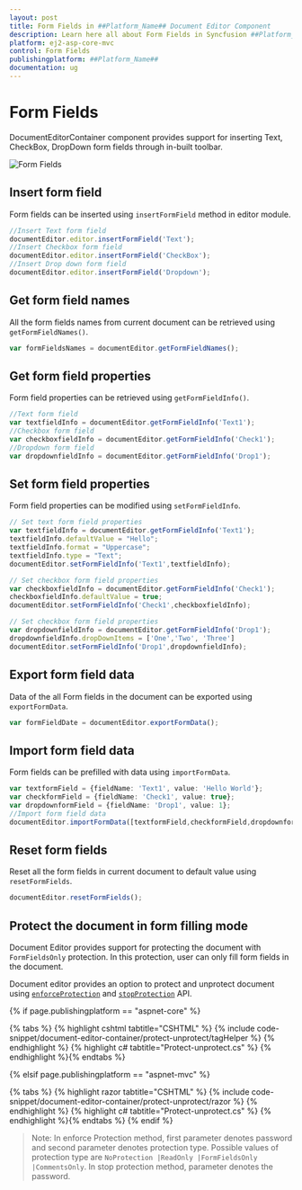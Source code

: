 ```yaml
---
layout: post
title: Form Fields in ##Platform_Name## Document Editor Component
description: Learn here all about Form Fields in Syncfusion ##Platform_Name## Document Editor component of Syncfusion Essential JS 2 and more.
platform: ej2-asp-core-mvc
control: Form Fields
publishingplatform: ##Platform_Name##
documentation: ug
---
```



# Form Fields

DocumentEditorContainer component provides support for inserting Text, CheckBox, DropDown form fields through in-built toolbar.

![Form Fields](images/toolbar-form-fields.png)

## Insert form field

Form fields can be inserted using `insertFormField` method in editor module.

```typescript
//Insert Text form field
documentEditor.editor.insertFormField('Text');
//Insert Checkbox form field
documentEditor.editor.insertFormField('CheckBox');
//Insert Drop down form field
documentEditor.editor.insertFormField('Dropdown');
```

## Get form field names

All the form fields names from current document can be retrieved using `getFormFieldNames()`.

```typescript
var formFieldsNames = documentEditor.getFormFieldNames();
```

## Get form field properties

Form field properties can be retrieved using `getFormFieldInfo()`.

```typescript
//Text form field
var textfieldInfo = documentEditor.getFormFieldInfo('Text1');
//Checkbox form field
var checkboxfieldInfo = documentEditor.getFormFieldInfo('Check1');
//Dropdown form field
var dropdownfieldInfo = documentEditor.getFormFieldInfo('Drop1');
```

## Set form field properties

Form field properties can be modified using `setFormFieldInfo`.

```typescript
// Set text form field properties
var textfieldInfo = documentEditor.getFormFieldInfo('Text1');
textfieldInfo.defaultValue = "Hello";
textfieldInfo.format = "Uppercase";
textfieldInfo.type = "Text";
documentEditor.setFormFieldInfo('Text1',textfieldInfo);

// Set checkbox form field properties
var checkboxfieldInfo = documentEditor.getFormFieldInfo('Check1');
checkboxfieldInfo.defaultValue = true;
documentEditor.setFormFieldInfo('Check1',checkboxfieldInfo);

// Set checkbox form field properties
var dropdownfieldInfo = documentEditor.getFormFieldInfo('Drop1');
dropdownfieldInfo.dropDownItems = ['One','Two', 'Three']
documentEditor.setFormFieldInfo('Drop1',dropdownfieldInfo);
```

## Export form field data

Data of the all Form fields in the document can be exported using `exportFormData`.

```typescript
var formFieldDate = documentEditor.exportFormData();
```

## Import form field data

Form fields can be prefilled with data using `importFormData`.

```typescript
var textformField = {fieldName: 'Text1', value: 'Hello World'};
var checkformField = {fieldName: 'Check1', value: true};
var dropdownformField = {fieldName: 'Drop1', value: 1};
//Import form field data
documentEditor.importFormData([textformField,checkformField,dropdownformField]);
```

## Reset form fields

Reset all the form fields in current document to default value using `resetFormFields`.

```typescript
documentEditor.resetFormFields();
```

## Protect the document in form filling mode

Document Editor provides support for protecting the document with `FormFieldsOnly` protection. In this protection, user can only fill form fields in the document.

Document editor provides an option to protect and unprotect document using [`enforceProtection`](../api/document-editor/editor/#enforceprotection) and [`stopProtection`](../api/document-editor/editor/#stopprotection) API.

{% if page.publishingplatform == "aspnet-core" %}

{% tabs %}
{% highlight cshtml tabtitle="CSHTML" %}
{% include code-snippet/document-editor-container/protect-unprotect/tagHelper %}
{% endhighlight %}
{% highlight c# tabtitle="Protect-unprotect.cs" %}
{% endhighlight %}{% endtabs %}

{% elsif page.publishingplatform == "aspnet-mvc" %}

{% tabs %}
{% highlight razor tabtitle="CSHTML" %}
{% include code-snippet/document-editor-container/protect-unprotect/razor %}
{% endhighlight %}
{% highlight c# tabtitle="Protect-unprotect.cs" %}
{% endhighlight %}{% endtabs %}
{% endif %}

>Note: In enforce Protection method, first parameter denotes password and second parameter denotes protection type. Possible values of protection type are `NoProtection |ReadOnly |FormFieldsOnly |CommentsOnly`. In stop protection method, parameter denotes the password.